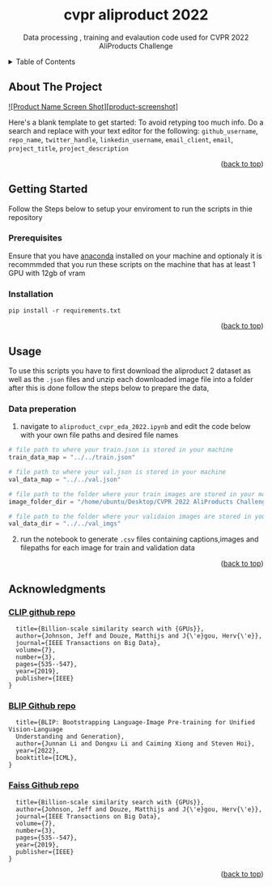 

<h1 align="center">cvpr aliproduct 2022</h1>

  <p align="center">
    Data processing , training and evalaution code used for CVPR 2022 AliProducts Challenge 
</div>



<!-- TABLE OF CONTENTS -->
<details>
  <summary>Table of Contents</summary>
  <ol>
    <li>
      <a href="#about-the-project">About The Project</a>
      <ul>
        <li><a href="#built-with">Built With</a></li>
      </ul>
    </li>
    <li>
      <a href="#getting-started">Getting Started</a>
      <ul>
        <li><a href="#prerequisites">Prerequisites</a></li>
        <li><a href="#installation">Installation</a></li>
      </ul>
    </li>
    <li><a href="#usage">Usage</a></li>
    <li><a href="#roadmap">Roadmap</a></li>
    <li><a href="#contributing">Contributing</a></li>
    <li><a href="#license">License</a></li>
    <li><a href="#contact">Contact</a></li>
    <li><a href="#acknowledgments">Acknowledgments</a></li>
  </ol>
</details>



<!-- ABOUT THE PROJECT -->
## About The Project

[![Product Name Screen Shot][product-screenshot]](https://example.com)

Here's a blank template to get started: To avoid retyping too much info. Do a search and replace with your text editor for the following: `github_username`, `repo_name`, `twitter_handle`, `linkedin_username`, `email_client`, `email`, `project_title`, `project_description`


<p align="right">(<a href="#top">back to top</a>)</p>

<!-- GETTING STARTED -->
## Getting Started

Follow the Steps below to setup your enviroment to run the scripts in thie repository 

### Prerequisites

Ensure that you have [anaconda](https://www.anaconda.com/products/distribution) installed on your machine and optionaly it is recommmded that you run these scripts on the machine that has at least 1 GPU with 12gb of vram 

### Installation
```pip install -r requirements.txt ```
<p align="right">(<a href="#top">back to top</a>)</p>



<!-- USAGE EXAMPLES -->
## Usage
To use this scripts you have to first download the aliproduct 2 dataset as well as the `.json` files  and unzip each downloaded image file into a folder after this is done follow the steps below to prepare the data,
### Data preperation 
1. navigate to `aliproduct_cvpr_eda_2022.ipynb` and edit the code below with your own file paths and desired file names 
```py
# file path to where your train.json is stored in your machine
train_data_map = "../../train.json"

# file path to where your val.json is stored in your machine
val_data_map = "../../val.json"

# file path to the folder where your train images are stored in your machine
image_folder_dir = "/home/ubuntu/Desktop/CVPR 2022 AliProducts Challenge"

# file path to the folder where your validaion images are stored in your machine
val_data_dir = "../../val_imgs"
```

2. run the notebook to generate `.csv` files containing captions,images and filepaths for each image for train and validation data 
<p align="right">(<a href="#top">back to top</a>)</p>




<!-- ACKNOWLEDGMENTS -->
## Acknowledgments

### [CLIP github repo](https://github.com/openai/CLIP)
```{johnson2019billion,
  title={Billion-scale similarity search with {GPUs}},
  author={Johnson, Jeff and Douze, Matthijs and J{\'e}gou, Herv{\'e}},
  journal={IEEE Transactions on Big Data},
  volume={7},
  number={3},
  pages={535--547},
  year={2019},
  publisher={IEEE}
}
```
### [BLIP Github repo](https://github.com/salesforce/BLIP)
```@inproceedings{li2022blip,
  title={BLIP: Bootstrapping Language-Image Pre-training for Unified Vision-Language
  Understanding and Generation}, 
  author={Junnan Li and Dongxu Li and Caiming Xiong and Steven Hoi},
  year={2022},
  booktitle={ICML},
}
```
### [Faiss Github repo](https://github.com/facebookresearch/faiss)
```{johnson2019billion,
  title={Billion-scale similarity search with {GPUs}},
  author={Johnson, Jeff and Douze, Matthijs and J{\'e}gou, Herv{\'e}},
  journal={IEEE Transactions on Big Data},
  volume={7},
  number={3},
  pages={535--547},
  year={2019},
  publisher={IEEE}
}
```
<p align="right">(<a href="#top">back to top</a>)</p>


